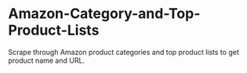 # Amazon-Category-and-Top-Product-Lists
Scrape through Amazon product categories and top product lists to get product name and URL.

